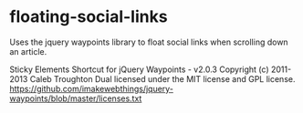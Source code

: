 floating-social-links
=====================

Uses the jquery waypoints library to float social links when scrolling down an article.

Sticky Elements Shortcut for jQuery Waypoints - v2.0.3
Copyright (c) 2011-2013 Caleb Troughton
Dual licensed under the MIT license and GPL license.
https://github.com/imakewebthings/jquery-waypoints/blob/master/licenses.txt
